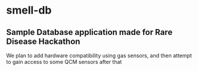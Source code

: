# smell-db
## Sample Database application made for Rare Disease Hackathon

We plan to add hardware compatibility using gas sensors, and then attempt to gain access to some QCM sensors after that
